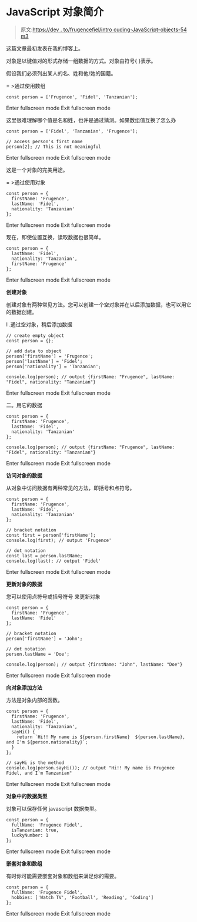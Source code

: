 # JavaScript 对象简介

> 原文:[https://dev . to/frugencefiel/intro cuding-JavaScript-objects-54 m3](https://dev.to/frugencefidel/introcuding-javascript-objects-54m3)

这篇文章最初发表在我的博客上。

对象是以键值对的形式存储一组数据的方式。对象由符号{ }表示。

假设我们必须列出某人的名、姓和他/她的国籍。

= >通过使用数组

```
const person = ['Frugence', 'Fidel', 'Tanzanian']; 
```

Enter fullscreen mode Exit fullscreen mode

这里很难理解哪个值是名和姓，也许是通过猜测。如果数组值互换了怎么办

```
const person = ['Fidel', 'Tanzanian', 'Frugence'];

// access person's first name
person[2]; // This is not meaningful 
```

Enter fullscreen mode Exit fullscreen mode

这是一个对象的完美用途。

= >通过使用对象

```
const person = {
  firstName: 'Frugence',
  lastName: 'Fidel',
  nationality: 'Tanzanian'
}; 
```

Enter fullscreen mode Exit fullscreen mode

现在，即使位置互换，读取数据也很简单。

```
const person = {
  lastName: 'Fidel',
  nationality: 'Tanzanian',
  firstName: 'Frugence'
}; 
```

Enter fullscreen mode Exit fullscreen mode

**创建对象**

创建对象有两种常见方法。您可以创建一个空对象并在以后添加数据，也可以用它的数据创建。

I .通过空对象，稍后添加数据

```
// create empty object
const person = {};

// add data to object
person['firstName'] = 'Frugence';
person['lastName'] = 'Fidel';
person['nationality'] = 'Tanzanian';

console.log(person); // output {firstName: "Frugence", lastName: "Fidel", nationality: "Tanzanian"} 
```

Enter fullscreen mode Exit fullscreen mode

二。用它的数据

```
const person = {
  firstName: 'Frugence',
  lastName: 'Fidel',
  nationality: 'Tanzanian'
};

console.log(person); // output {firstName: "Frugence", lastName: "Fidel", nationality: "Tanzanian"} 
```

Enter fullscreen mode Exit fullscreen mode

**访问对象的数据**

从对象中访问数据有两种常见的方法，即括号和点符号。

```
const person = {
  firstName: 'Frugence',
  lastName: 'Fidel',
  nationality: 'Tanzanian'
};

// bracket notation
const first = person['firstName'];
console.log(first); // output 'Frugence'

// dot notation
const last = person.lastName;
console.log(last); // output 'Fidel' 
```

Enter fullscreen mode Exit fullscreen mode

**更新对象的数据**

您可以使用点符号或括号符号
来更新对象

```
const person = {
  firstName: 'Frugence',
  lastName: 'Fidel'
};

// bracket notation
person['firstName'] = 'John';

// dot notation
person.lastName = 'Doe';

console.log(person); // output {firstName: "John", lastName: "Doe"} 
```

Enter fullscreen mode Exit fullscreen mode

**向对象添加方法**

方法是对象内部的函数。

```
const person = {
  firstName: 'Frugence',
  lastName: 'Fidel',
  nationality: 'Tanzanian',
  sayHi() {
    return `Hi!! My name is ${person.firstName}  ${person.lastName}, and I'm ${person.nationality}`;
  }
};

// sayHi is the method
console.log(person.sayHi()); // output "Hi!! My name is Frugence Fidel, and I'm Tanzanian" 
```

Enter fullscreen mode Exit fullscreen mode

**对象中的数据类型**

对象可以保存任何 javascript 数据类型。

```
const person = {
  fullName: 'Frugence Fidel',
  isTanzanian: true,
  luckyNumber: 1
}; 
```

Enter fullscreen mode Exit fullscreen mode

**嵌套对象和数组**

有时你可能需要嵌套对象和数组来满足你的需要。

```
const person = {
  fullName: 'Frugence Fidel',
  hobbies: ['Watch TV', 'Football', 'Reading', 'Coding']
}; 
```

Enter fullscreen mode Exit fullscreen mode